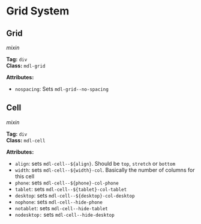 # Grid System
## Grid
*mixin*

**Tag:** `div`  
**Class:** `mdl-grid`

**Attributes:**
* `nospacing`: Sets `mdl-grid--no-spacing`

## Cell
*mixin*

**Tag:** `div`  
**Class:** `mdl-cell`

**Attributes:**
* `align`: sets `mdl-cell--${align}`. Should be `top`, `stretch` or `bottom`
* `width`: sets `mdl-cell--${width}-col`. Basically the number of columns for this cell
* `phone`: sets `mdl-cell--${phone}-col-phone`
* `tablet`: sets `mdl-cell--${tablet}-col-tablet`
* `desktop`: sets `mdl-cell--${desktop}-col-desktop`
* `nophone`: sets `mdl-cell--hide-phone`
* `notablet`: sets `mdl-cell--hide-tablet`
* `nodesktop:` sets `mdl-cell--hide-desktop`
